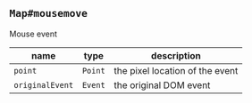 ## `Map#mousemove`

Mouse event


| name | type | description |
| ---- | ---- | ----------- |
| `point` | `Point` | the pixel location of the event |
| `originalEvent` | `Event` | the original DOM event |


